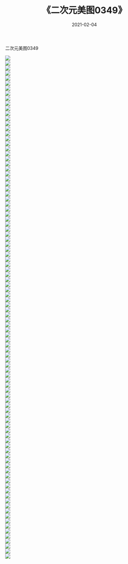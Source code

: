 ﻿---
layout: post
title:  《二次元美图0349》
date:   2021-02-04
img: http://imgx.orgx.ga/二次元/2021/二次元美图0349/000.jpg
categories: [美女, 清纯, 唯美]
---

二次元美图0349

 ![](http://imgx.orgx.ga/二次元/2021/二次元美图0349/001.jpg) <br>![](http://imgx.orgx.ga/二次元/2021/二次元美图0349/002.jpg) <br>![](http://imgx.orgx.ga/二次元/2021/二次元美图0349/003.jpg) <br>![](http://imgx.orgx.ga/二次元/2021/二次元美图0349/004.jpg) <br>![](http://imgx.orgx.ga/二次元/2021/二次元美图0349/005.jpg) <br>![](http://imgx.orgx.ga/二次元/2021/二次元美图0349/006.jpg) <br>![](http://imgx.orgx.ga/二次元/2021/二次元美图0349/007.jpg) <br>![](http://imgx.orgx.ga/二次元/2021/二次元美图0349/008.jpg) <br>![](http://imgx.orgx.ga/二次元/2021/二次元美图0349/009.jpg) <br>![](http://imgx.orgx.ga/二次元/2021/二次元美图0349/010.jpg) <br>![](http://imgx.orgx.ga/二次元/2021/二次元美图0349/011.jpg) <br>![](http://imgx.orgx.ga/二次元/2021/二次元美图0349/012.jpg) <br>![](http://imgx.orgx.ga/二次元/2021/二次元美图0349/013.jpg) <br>![](http://imgx.orgx.ga/二次元/2021/二次元美图0349/014.jpg) <br>![](http://imgx.orgx.ga/二次元/2021/二次元美图0349/015.jpg) <br>![](http://imgx.orgx.ga/二次元/2021/二次元美图0349/016.jpg) <br>![](http://imgx.orgx.ga/二次元/2021/二次元美图0349/017.jpg) <br>![](http://imgx.orgx.ga/二次元/2021/二次元美图0349/018.jpg) <br>![](http://imgx.orgx.ga/二次元/2021/二次元美图0349/019.jpg) <br>![](http://imgx.orgx.ga/二次元/2021/二次元美图0349/020.jpg) <br>![](http://imgx.orgx.ga/二次元/2021/二次元美图0349/021.jpg) <br>![](http://imgx.orgx.ga/二次元/2021/二次元美图0349/022.jpg) <br>![](http://imgx.orgx.ga/二次元/2021/二次元美图0349/023.jpg) <br>![](http://imgx.orgx.ga/二次元/2021/二次元美图0349/024.jpg) <br>![](http://imgx.orgx.ga/二次元/2021/二次元美图0349/025.jpg) <br>![](http://imgx.orgx.ga/二次元/2021/二次元美图0349/026.jpg) <br>![](http://imgx.orgx.ga/二次元/2021/二次元美图0349/027.jpg) <br>![](http://imgx.orgx.ga/二次元/2021/二次元美图0349/028.jpg) <br>![](http://imgx.orgx.ga/二次元/2021/二次元美图0349/029.jpg) <br>![](http://imgx.orgx.ga/二次元/2021/二次元美图0349/030.jpg) <br>![](http://imgx.orgx.ga/二次元/2021/二次元美图0349/031.jpg) <br>![](http://imgx.orgx.ga/二次元/2021/二次元美图0349/032.jpg) <br>![](http://imgx.orgx.ga/二次元/2021/二次元美图0349/033.jpg) <br>![](http://imgx.orgx.ga/二次元/2021/二次元美图0349/034.jpg) <br>![](http://imgx.orgx.ga/二次元/2021/二次元美图0349/035.jpg) <br>![](http://imgx.orgx.ga/二次元/2021/二次元美图0349/036.jpg) <br>![](http://imgx.orgx.ga/二次元/2021/二次元美图0349/037.jpg) <br>![](http://imgx.orgx.ga/二次元/2021/二次元美图0349/038.jpg) <br>![](http://imgx.orgx.ga/二次元/2021/二次元美图0349/039.jpg) <br>![](http://imgx.orgx.ga/二次元/2021/二次元美图0349/040.jpg) <br>![](http://imgx.orgx.ga/二次元/2021/二次元美图0349/041.jpg) <br>![](http://imgx.orgx.ga/二次元/2021/二次元美图0349/042.jpg) <br>![](http://imgx.orgx.ga/二次元/2021/二次元美图0349/043.jpg) <br>![](http://imgx.orgx.ga/二次元/2021/二次元美图0349/044.jpg) <br>![](http://imgx.orgx.ga/二次元/2021/二次元美图0349/045.jpg) <br>![](http://imgx.orgx.ga/二次元/2021/二次元美图0349/046.jpg) <br>![](http://imgx.orgx.ga/二次元/2021/二次元美图0349/047.jpg) <br>![](http://imgx.orgx.ga/二次元/2021/二次元美图0349/048.jpg) <br>![](http://imgx.orgx.ga/二次元/2021/二次元美图0349/049.jpg) <br>![](http://imgx.orgx.ga/二次元/2021/二次元美图0349/050.jpg) <br>![](http://imgx.orgx.ga/二次元/2021/二次元美图0349/051.jpg) <br>![](http://imgx.orgx.ga/二次元/2021/二次元美图0349/052.jpg) <br>![](http://imgx.orgx.ga/二次元/2021/二次元美图0349/053.jpg) <br>![](http://imgx.orgx.ga/二次元/2021/二次元美图0349/054.jpg) <br>![](http://imgx.orgx.ga/二次元/2021/二次元美图0349/055.jpg) <br>![](http://imgx.orgx.ga/二次元/2021/二次元美图0349/056.jpg) <br>![](http://imgx.orgx.ga/二次元/2021/二次元美图0349/057.jpg) <br>![](http://imgx.orgx.ga/二次元/2021/二次元美图0349/058.jpg) <br>![](http://imgx.orgx.ga/二次元/2021/二次元美图0349/059.jpg) <br>![](http://imgx.orgx.ga/二次元/2021/二次元美图0349/060.jpg) <br>![](http://imgx.orgx.ga/二次元/2021/二次元美图0349/061.jpg) <br>![](http://imgx.orgx.ga/二次元/2021/二次元美图0349/062.jpg) <br>![](http://imgx.orgx.ga/二次元/2021/二次元美图0349/063.jpg) <br>![](http://imgx.orgx.ga/二次元/2021/二次元美图0349/064.jpg) <br>![](http://imgx.orgx.ga/二次元/2021/二次元美图0349/065.jpg) <br>![](http://imgx.orgx.ga/二次元/2021/二次元美图0349/066.jpg) <br>![](http://imgx.orgx.ga/二次元/2021/二次元美图0349/067.jpg) <br>![](http://imgx.orgx.ga/二次元/2021/二次元美图0349/068.jpg) <br>![](http://imgx.orgx.ga/二次元/2021/二次元美图0349/069.jpg) <br>![](http://imgx.orgx.ga/二次元/2021/二次元美图0349/070.jpg) <br>![](http://imgx.orgx.ga/二次元/2021/二次元美图0349/071.jpg) <br>![](http://imgx.orgx.ga/二次元/2021/二次元美图0349/072.jpg) <br>![](http://imgx.orgx.ga/二次元/2021/二次元美图0349/073.jpg) <br>![](http://imgx.orgx.ga/二次元/2021/二次元美图0349/074.jpg) <br>![](http://imgx.orgx.ga/二次元/2021/二次元美图0349/075.jpg) <br>![](http://imgx.orgx.ga/二次元/2021/二次元美图0349/076.jpg) <br>![](http://imgx.orgx.ga/二次元/2021/二次元美图0349/077.jpg) <br>![](http://imgx.orgx.ga/二次元/2021/二次元美图0349/078.jpg) <br>![](http://imgx.orgx.ga/二次元/2021/二次元美图0349/079.jpg) <br>![](http://imgx.orgx.ga/二次元/2021/二次元美图0349/080.jpg) <br>![](http://imgx.orgx.ga/二次元/2021/二次元美图0349/081.jpg) <br>![](http://imgx.orgx.ga/二次元/2021/二次元美图0349/082.jpg) <br>![](http://imgx.orgx.ga/二次元/2021/二次元美图0349/083.jpg) <br>![](http://imgx.orgx.ga/二次元/2021/二次元美图0349/084.jpg) <br>![](http://imgx.orgx.ga/二次元/2021/二次元美图0349/085.jpg) <br>![](http://imgx.orgx.ga/二次元/2021/二次元美图0349/086.jpg) <br>![](http://imgx.orgx.ga/二次元/2021/二次元美图0349/087.jpg) <br>![](http://imgx.orgx.ga/二次元/2021/二次元美图0349/088.jpg) <br>![](http://imgx.orgx.ga/二次元/2021/二次元美图0349/089.jpg) <br>![](http://imgx.orgx.ga/二次元/2021/二次元美图0349/090.jpg) <br>![](http://imgx.orgx.ga/二次元/2021/二次元美图0349/091.jpg) <br>![](http://imgx.orgx.ga/二次元/2021/二次元美图0349/092.jpg) <br>![](http://imgx.orgx.ga/二次元/2021/二次元美图0349/093.jpg) <br>![](http://imgx.orgx.ga/二次元/2021/二次元美图0349/094.jpg) <br>![](http://imgx.orgx.ga/二次元/2021/二次元美图0349/095.jpg) <br>![](http://imgx.orgx.ga/二次元/2021/二次元美图0349/096.jpg) <br>![](http://imgx.orgx.ga/二次元/2021/二次元美图0349/097.jpg) <br>![](http://imgx.orgx.ga/二次元/2021/二次元美图0349/098.jpg) <br>![](http://imgx.orgx.ga/二次元/2021/二次元美图0349/099.jpg) <br>![](http://imgx.orgx.ga/二次元/2021/二次元美图0349/100.jpg) <br>